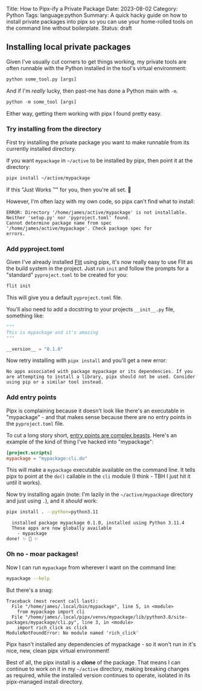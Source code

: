 Title: How to Pipx-ify a Private Package
Date: 2023-08-02
Category: Python
Tags: language:python
Summary: A quick hacky guide on how to install private packages into pipx so
    you can use your home-rolled tools on the command line without boilerplate.
Status: draft

## Installing local private packages

Given I've usually cut corners to get things working, my private tools are
often runnable with the Python installed in the tool's virtual environment:

```py
python some_tool.py [args]
```

And if I'm _really_ lucky, then past-me has done a Python main with `-m`.

```py
python -m some_tool [args]
```

Either way, getting them working with pipx I found pretty easy.

### Try installing from the directory

First try installing the private package you want to make runnable from its
currently installed directory.

If you want `mypackage` in `~/active` to be installed by pipx, then point it at
the directory:

```sh
pipx install ~/active/mypackage
```

If this "Just Works ™️" for you, then you're all set. 🎉


However, I'm often lazy with my own code, so pipx can't find what to install:

```
ERROR: Directory '/home/james/active/mypackage' is not installable. Neither 'setup.py' nor 'pyproject.toml' found.
Cannot determine package name from spec '/home/james/active/mypackage'. Check package spec for
errors.
```

### Add pyproject.toml

Given I've already installed [Flit](https://flit.pypa.io/en/stable/) using
pipx, it's now really easy to use Flit as the build system in the project. Just
run `init` and follow the prompts for a "standard" `pyproject.toml` to be
created for you:

```sh
flit init
```

This will give you a default `pyproject.toml` file.

You'll also need to add a docstring to your projects `__init__.py` file, something like:

```py
"""
This is mypackage and it's amazing
"""

__version__ = "0.1.0"
```

Now retry installing with `pipx install` and you'll get a new error:

```
No apps associated with package mypackage or its dependencies. If you are attempting to install a library, pipx should not be used. Consider using pip or a similar tool instead.
```

### Add entry points

Pipx is complaining because it doesn't look like there's an executable in
"mypackage" - and that makes sense because there are no entry points in the
`pyproject.toml` file.

To cut a long story short, [entry points are complex
beasts](https://packaging.python.org/en/latest/specifications/entry-points/#entry-points).
Here's an example of the kind of thing I've hacked into "mypackage":

```toml
[project.scripts]
mypackage = "mypackage:cli.do"
```

This will make a `mypackage` executable available on the command line. It tells
pipx to point at the `do()` callable in the `cli` module (I think - TBH I just
hit it until it works).

Now try installing again (note: I'm lazily in the `~/active/mypackage`
directory and just using `.`), and it _should_ work:

```sh
pipx install . --python=python3.11
```

```
  installed package mypackage 0.1.0, installed using Python 3.11.4
  These apps are now globally available
    - mypackage
done! ✨ 🌟 ✨
```

### Oh no - moar packages!

Now I can run `mypackage` from wherever I want on the command line:

```sh
mypackage --help
```

But there's a snag:

```
Traceback (most recent call last):
  File "/home/james/.local/bin/mypackage", line 5, in <module>
    from mypackage import cli
  File "/home/james/.local/pipx/venvs/mypackage/lib/python3.8/site-packages/mypackage/cli.py", line 3, in <module>
    import rich_click as click
ModuleNotFoundError: No module named 'rich_click'
```

Pipx hasn't installed any dependencies of mypackage - so it won't run in it's
nice, new, clean pipx virtual environment!


Best of all, the pipx install is a **clone** of the package. That means I can
continue to work on it in my `~/active` directory, making breaking changes as
required, while the installed version continues to operate, isolated in its
pipx-managed install directory.

